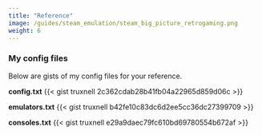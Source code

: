 ```yaml
---
title: "Reference"
image: /guides/steam_emulation/steam_big_picture_retrogaming.png
weight: 6
---
```


### My config files

Below are gists of my config files for your reference.

**config.txt**
{{< gist truxnell 2c362cdab28b41fb04a22965d859d06c >}}

**emulators.txt**
{{< gist truxnell b42fe10c83dc6d2ee5cc36dc27399709 >}}

**consoles.txt**
{{< gist truxnell e29a9daec79fc610bd69780554b672af >}}
